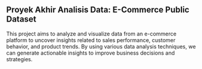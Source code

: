 ## Proyek Akhir Analisis Data: E-Commerce Public Dataset
This project aims to analyze and visualize data from an e-commerce platform to uncover insights related to sales performance, customer behavior, and product trends. By using various data analysis techniques, we can generate actionable insights to improve business decisions and strategies.
